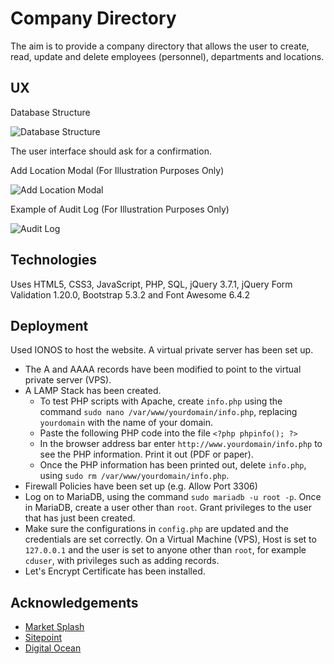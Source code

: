 # Company Directory

The aim is to provide a company directory that allows the user to create, read, update and delete employees (personnel), departments and locations.

## UX

Database Structure

![Database Structure](Data/databasestructure.png)

The user interface should ask for a confirmation.

Add Location Modal (For Illustration Purposes Only)

![Add Location Modal](Data/addlocationmodal.png)

Example of Audit Log (For Illustration Purposes Only)

![Audit Log](Data/auditlogmodal.png)


## Technologies

Uses HTML5, CSS3, JavaScript, PHP, SQL, jQuery 3.7.1, jQuery Form Validation 1.20.0, Bootstrap 5.3.2 and Font Awesome 6.4.2

## Deployment

Used IONOS to host the website.  A virtual private server has been set up.  

- The A and AAAA records have been modified to point to the virtual private server (VPS).
- A LAMP Stack has been created.
    - To test PHP scripts with Apache, create `info.php` using the command `sudo nano /var/www/yourdomain/info.php`, replacing `yourdomain` with the name of your domain.
    - Paste the following PHP code into the file `<?php phpinfo(); ?>`
    - In the browser address bar enter `http://www.yourdomain/info.php` to see the PHP information.  Print it out (PDF or paper).
    - Once the PHP information has been printed out, delete `info.php`, using `sudo rm /var/www/yourdomain/info.php`.
- Firewall Policies have been set up (e.g. Allow Port 3306)
- Log on to MariaDB, using the command `sudo mariadb -u root -p`.  Once in MariaDB, create a user other than `root`.  Grant privileges to the user that has just been created.
- Make sure the configurations in `config.php` are updated and the credentials are set correctly.  On a Virtual Machine (VPS), Host is set to `127.0.0.1` and the user is set to anyone other than `root`, for example `cduser`, with privileges such as adding records.
- Let's Encrypt Certificate has been installed.


## Acknowledgements

- [Market Splash](https://www.marketsplash.com)
- [Sitepoint](https://www.sitepoint.com)
- [Digital Ocean](https://www.digitalocean.com)